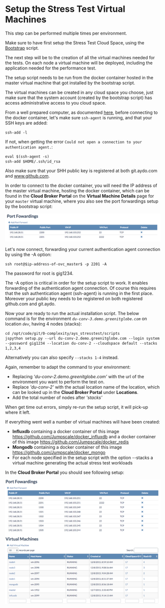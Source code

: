 # Setup the Stress Test Virtual Machines

This step can be performed multiple times per environment.

Make sure to have first setup the Stress Test Cloud Space, using the [Bootstrap](bootstrap.md) script.

The next step will be to the creation of all the virtual machines needed for the tests. On each node a virtual machine will be deployed, including the application needed for the performance test.

The setup script needs to be run from the docker container hosted in the master virtual machine that got installed by the bootstrap script.

The virtual machines can be created in any cloud space you choose, just make sure that the system account (created by the bootstrap script) has access administrative access to you cloud space.

From a well prepared computer, as documented [here](../../Sysadmin/preparing_for_indirect_access.md), before connecting to the docker container, let's make sure `ssh-agent` is running, and that your SSH keys are added:
```
ssh-add -l
```

If not, when getting the error `Could not open a connection to your authentication agent.`:
```
eval $(ssh-agent -s)
ssh-add $HOME/.ssh/id_rsa
```

Also make sure that your SHH public key is registered at both git.aydo.com and www.github.com.

In order to connect to the docker container, you will need the IP address of the master virtual machine, hosting the docker container, which can be found in the **Cloud Broker Portal** on the **Virtual Machine Details** page for your `master` virtual machine, where you also see the port forwardings setup by the bootstrap script:

![](PortForwardings.png)

Let's now connect, forwarding your current authentication agent connection by using the -A option:
```
ssh root@$ip-address-of-ovc_master$ -p 2201 -A
```

The password for root is gig1234.

The -A option is critical in order for the setup script to work. It enables forwarding of the authentication agent connection. Of course this requires that the ssh authentication agent (ssh-agent) is running in the first place. Moreover your public key needs to be registered on both registered github.com and git.aydo.

Now your are ready to run the actual installation script. The below command is for the environment *`du-conv-3.demo.greenitglobe.com`* on location *`dev`*, having 4 nodes (stacks):
```
cd /opt/code/git/0-complexity/ays_stresstest/scripts
jspython setup.py --url du-conv-2.demo.greenitglobe.com --login system --password gig1234 --location du-conv-2 --cloudspace default --stacks 1,2,3,4
```

Alternatively you can also specify `--stacks 1-4` instead.

Again, remember to adapt the command to your environment:
- Replacing *'du-conv-2.demo.greenitglobe.com'* with the url of the environment you want to perform the test on.
- Replace *'du-conv-2'* with the actual location name of the location, which can be looked up in the **Cloud Broker Portal** under **Locations**.
- Add the total number of nodes after *'stacks'*  

When get time out errors, simply re-run the setup script, it will pick-up where it left.

If everything went well a number of virtual machines will have been created:

- **Influxdb** containing a docker container of this image https://github.com/Jumpscale/docker_influxdb and a docker container of this image https://github.com/Jumpscale/docker_redis
- **Mongodb** containing a docker container of this image https://github.com/Jumpscale/docker_mongo
- For each node specified in the setup script with the option --stacks a virtual machine generating the actual stress test workloads

In the **Cloud Broker Portal** you should see following setup:

![](StressTestEnv.png)
